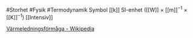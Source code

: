 #Storhet #Fysik #Termodynamik 
Symbol [[k]]
SI-enhet ([[W]] × [[m]]<sup>−1</sup> × [[K]]<sup>−1</sup>)
[[Intensiv]]

[Värmeledningsförmåga - Wikipedia](https://sv.wikipedia.org/wiki/Värmeledningsförmåga)